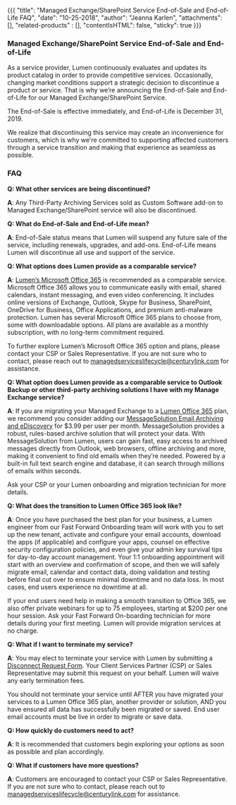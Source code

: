 {{{
"title": "Managed Exchange/SharePoint Service End-of-Sale and End-of-Life FAQ",
"date": "10-25-2018",
"author": "Jeanna Karlen",
"attachments": [],
"related-products" : [],
"contentIsHTML": false,
"sticky": true
}}}

### Managed Exchange/SharePoint Service End-of-Sale and End-of-Life

As a service provider, Lumen continuously evaluates and updates its product catalog in order to provide competitive services. Occasionally, changing market conditions support a strategic decision to discontinue a product or service. That is why we’re announcing the End-of-Sale and End-of-Life for our Managed Exchange/SharePoint Service.

The End-of-Sale is effective immediately, and End-of-Life is December 31, 2019.

We realize that discontinuing this service may create an inconvenience for customers, which is why we're committed to supporting affected customers through a service transition and making that experience as seamless as possible.  

### FAQ

**Q: What other services are being discontinued?**

**A**: Any Third-Party Archiving Services sold as Custom Software add-on to Managed Exchange/SharePoint service will also be discontinued.

**Q: What do End-of-Sale and End-of-Life mean?**

**A**: End-of-Sale status means that Lumen will suspend any future sale of the service, including renewals, upgrades, and add-ons. End-of-Life means Lumen will discontinue all use and support of the service.  

**Q: What options does Lumen provide as a comparable service?**

**A**: [Lumen’s Microsoft Office 365](https://www.centurylink.com/business/hybrid-it-cloud/office-365.html) is recommended as a comparable service. Microsoft Office 365 allows you to communicate easily with email, shared calendars, instant messaging, and even video conferencing. It includes online versions of Exchange, Outlook, Skype for Business, SharePoint, OneDrive for Business, Office Applications, and premium anti-malware protection. Lumen has several Microsoft Office 365 plans to choose from, some with downloadable options.  All  plans are available as a monthly subscription, with no long-term commitment required.

To further explore Lumen’s Microsoft Office 365 option and plans, please contact your CSP or Sales Representative. If you are not sure who to contact, please reach out to [managedserviceslifecycle@centurylink.com](mailto:managedserviceslifecycle@centurylink.com) for assistance.

**Q: What option does Lumen provide as a comparable service to Outlook Backup or other third-party archiving solutions I have with my Manage Exchange service?**

**A**: If you are migrating your Managed Exchange to a [Lumen Office 365](https://www.centurylink.com/business/hybrid-it-cloud/office-365.html) plan, we recommend you consider adding our [MessageSolution Email Archiving and eDiscovery](https://apps.centurylink.com/support/knowledgebase/product-overview-messagesolution-email-archiving-and-ediscovery) for $3.99 per user per month. MessageSolution provides a robust, rules-based archive solution that will protect your data.  With MessageSolution from Lumen, users can gain fast, easy access to archived messages directly from Outlook, web browsers, offline archiving and more, making it convenient to find old emails when they’re needed. Powered by a built-in full text search engine and database, it can search through millions of emails within seconds.

Ask your CSP or your Lumen onboarding and migration technician for more details.

**Q: What does the transition to Lumen Office 365 look like?**

**A**: Once you have purchased the best plan for your business, a Lumen engineer from our Fast Forward Onboarding team will work with you to set up the new tenant, activate and configure your email accounts, download the apps (if applicable) and configure your apps, counsel on effective security configuration policies, and even give your admin key survival tips for day-to-day account management.  Your 1:1 onboarding appointment will start with an overview and confirmation of scope, and then we will safely migrate email, calendar and contact data, doing validation and testing before final cut over to ensure minimal downtime and no data loss.  In most cases, end users experience no downtime at all.

If your end users need help in making a smooth transition to Office 365, we also offer private webinars for up to 75 employees, starting at $200 per one hour session. Ask your Fast Forward On-boarding technician for more details during your first meeting.  Lumen will provide migration services at no charge.

**Q: What if I want to terminate my service?**

**A**: You may elect to terminate your service with Lumen by submitting a [Disconnect Request Form](https://www.ctl.io/assets/disconnect-request-form.pdf). Your Client Services Partner (CSP) or Sales Representative may submit this request on your behalf. Lumen will waive any early termination fees.

You should not terminate your service until AFTER you have migrated your services to a Lumen Office 365 plan, another provider or solution, AND you have ensured all data has successfully been migrated or saved.  End user email accounts must be live in order to migrate or save data.

**Q: How quickly do customers need to act?**

**A**: It is recommended that customers begin exploring your options as soon as possible and plan accordingly.

**Q: What if customers have more questions?**

**A**: Customers are encouraged to contact your CSP or Sales Representative. If you are not sure who to contact, please reach out to [managedserviceslifecycle@centurylink.com](mailto:managedserviceslifecycle@centurylink.com) for assistance.
